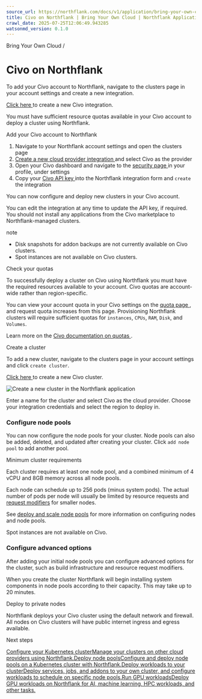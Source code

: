 ```yaml
---
source_url: https://northflank.com/docs/v1/application/bring-your-own-cloud/civo-on-northflank
title: Civo on Northflank | Bring Your Own Cloud | Northflank Application docs
crawl_date: 2025-07-25T12:06:49.943285
watsonmd_version: 0.1.0
---
```


Bring Your Own Cloud / 

# Civo on Northflank

To add your Civo account to Northflank, navigate to the clusters page in your account settings and create a new integration.

[Click here ](https://app.northflank.com/s/account/cloud/clusters/integrations/new/civo) to create a new Civo integration.

You must have sufficient resource quotas available in your Civo account to deploy a cluster using Northflank.

Add your Civo account to Northflank

  1. Navigate to your Northflank account settings and open the clusters page
  2. [Create a new cloud provider integration ](https://app.northflank.com/s/account/cloud/clusters/integrations/new/civo) and select Civo as the provider
  3. Open your Civo dashboard and navigate to the [security page ](https://dashboard.civo.com/security) in your profile, under settings
  4. Copy your [Civo API key ](https://www.civo.com/docs/account/api-keys) into the Northflank integration form and `create` the integration



You can now configure and deploy new clusters in your Civo account.

You can edit the integration at any time to update the API key, if required. You should not install any applications from the Civo marketplace to Northflank-managed clusters.

note

  * Disk snapshots for addon backups are not currently available on Civo clusters.
  * Spot instances are not available on Civo clusters.



Check your quotas

To successfully deploy a cluster on Civo using Northflank you must have the required resources available to your account. Civo quotas are account-wide rather than region-specific.

You can view your account quota in your Civo settings on the [quota page ](https://dashboard.civo.com/quota), and request quota increases from this page. Provisioning Northflank clusters will require sufficient quotas for `instances`, `CPUs`, `RAM`, `Disk`, and `Volumes`.

Learn more on the [Civo documentation on quotas ](https://www.civo.com/docs/account/quota).

Create a cluster

To add a new cluster, navigate to the clusters page in your account settings and click `create cluster`.

[Click here ](https://app.northflank.com/s/account/cloud/clusters/new/civo) to create a new Civo cluster.

![Create a new cluster in the Northflank application](https://assets.northflank.com/documentation/v1/application/bring-your-own-cloud/create-a-kubernetes-cluster-with-Northflank/create-cluster.png)

Enter a name for the cluster and select Civo as the cloud provider. Choose your integration credentials and select the region to deploy in.

### Configure node pools

You can now configure the node pools for your cluster. Node pools can also be added, deleted, and updated after creating your cluster. Click `add node pool` to add another pool.

Minimum cluster requirements

Each cluster requires at least one node pool, and a combined minimum of 4 vCPU and 8GB memory across all node pools.

Each node can schedule up to 256 pods (minus system pods). The actual number of pods per node will usually be limited by resource requests and [request modifiers](configure-your-cluster#configure-resources) for smaller nodes.

See [deploy and scale node pools](deploy-and-scale-node-pools) for more information on configuring nodes and node pools.

Spot instances are not available on Civo.

### Configure advanced options

After adding your initial node pools you can configure advanced options for the cluster, such as build infrastructure and resource request modifiers.

When you create the cluster Northflank will begin installing system components in node pools according to their capacity. This may take up to 20 minutes.

Deploy to private nodes

Northflank deploys your Civo cluster using the default network and firewall. All nodes on Civo clusters will have public internet ingress and egress available.

Next steps

[Configure your Kubernetes clusterManage your clusters on other cloud providers using Northflank.](/docs/v1/application/bring-your-own-cloud/configure-your-cluster)[Deploy node poolsConfigure and deploy node pools on a Kubernetes cluster with Northflank.](/docs/v1/application/bring-your-own-cloud/deploy-and-scale-node-pools)[Deploy workloads to your clusterDeploy services, jobs, and addons to your own cluster, and configure workloads to schedule on specific node pools.](/docs/v1/application/bring-your-own-cloud/deploy-workloads-to-your-cluster)[Run GPU workloadsDeploy GPU workloads on Northflank for AI, machine learning, HPC workloads, and other tasks.](/docs/v1/application/gpu-workloads/gpus-on-northflank)